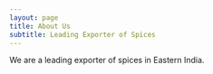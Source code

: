 ```yaml
---
layout: page
title: About Us
subtitle: Leading Exporter of Spices
---
```


We are a leading exporter of spices in Eastern India.
